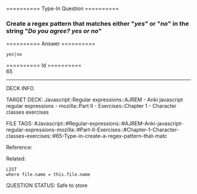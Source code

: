 ========== Type-In Question ==========

###  Create a regex pattern that matches either "_yes_" or "_no_" in the string "_Do you agree? yes or no_"  

========== Answer ==========  

`yes|no`

========== Id ==========  
65

---

DECK INFO

TARGET DECK: Javascript::Regular expressions::AJREM - Anki javascript regular expressions - mozilla::Part II - Exercises::Chapter 1 - Character classes exercises

FILE TAGS: #Javascript::#Regular-expressions::#AJREM-Anki-javascript-regular-expressions-mozilla::#Part-II-Exercises::#Chapter-1-Character-classes-exercises::#65-Type-in-create-a-regex-pattern-that-matc

Reference:

Related:

```dataview
LIST
where file.name = this.file.name
```


QUESTION STATUS: Safe to store
